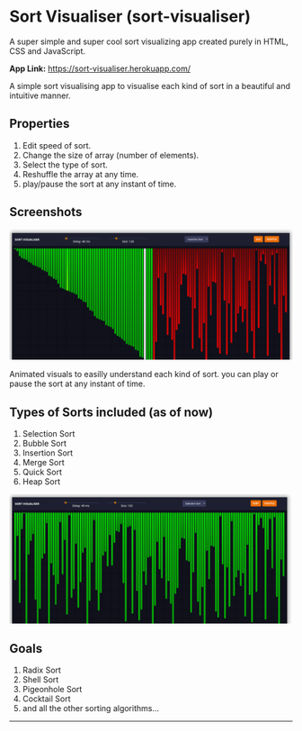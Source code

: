 # Sort Visualiser (sort-visualiser)


A super simple and super cool sort visualizing app created purely in HTML, CSS and JavaScript.
  
**App Link:** https://sort-visualiser.herokuapp.com/

A simple sort visualising app to visualise each kind of sort in a beautiful and intuitive manner. 

## Properties
1. Edit speed of sort.
1. Change the size of array (number of elements).
1. Select the type of sort.
1. Reshuffle the array at any time.
1. play/pause the sort at any instant of time.

## Screenshots
![Sorting](/images/sorting.png)

Animated visuals to easilly understand each kind of sort. you can play or pause the sort at any instant of time. 

## Types of Sorts included (as of now)
1. Selection Sort
1. Bubble Sort
1. Insertion Sort
1. Merge Sort
1. Quick Sort
1. Heap Sort

![Sorted](/images/sorted1.png)

## Goals
1. Radix Sort
1. Shell Sort
1. Pigeonhole Sort
1. Cocktail Sort
1. and all the other sorting algorithms...

---

